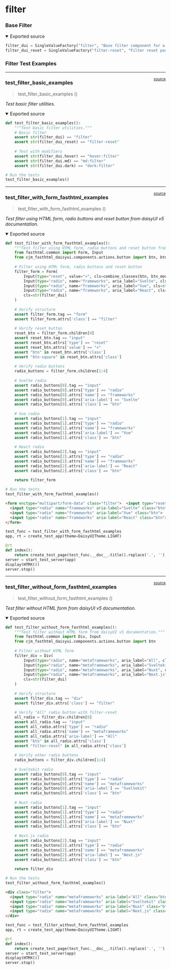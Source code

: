 # filter


<!-- WARNING: THIS FILE WAS AUTOGENERATED! DO NOT EDIT! -->

### Base Filter

<details open class="code-fold">
<summary>Exported source</summary>

``` python
filter_dui = SingleValueFactory("filter", "Base filter component for a HTML <form> or a <div> element that includes radio buttons for filtering items") # Base filter component
filter_dui_reset = SingleValueFactory("filter-reset", "Filter reset part as an alternative to the reset button if you can't use a HTML form") # Filter reset part
```

</details>

### Filter Test Examples

------------------------------------------------------------------------

<a
href="https://github.com/cj-mills/cjm-fasthtml-daisyui/blob/main/cjm_fasthtml_daisyui/components/data_input/filter.py#L25"
target="_blank" style="float:right; font-size:smaller">source</a>

### test_filter_basic_examples

>  test_filter_basic_examples ()

*Test basic filter utilities.*

<details open class="code-fold">
<summary>Exported source</summary>

``` python
def test_filter_basic_examples():
    """Test basic filter utilities."""
    # Basic filter
    assert str(filter_dui) == "filter"
    assert str(filter_dui_reset) == "filter-reset"
    
    # Test with modifiers
    assert str(filter_dui.hover) == "hover:filter"
    assert str(filter_dui.md) == "md:filter"
    assert str(filter_dui.dark) == "dark:filter"

# Run the tests
test_filter_basic_examples()
```

</details>

------------------------------------------------------------------------

<a
href="https://github.com/cj-mills/cjm-fasthtml-daisyui/blob/main/cjm_fasthtml_daisyui/components/data_input/filter.py#L40"
target="_blank" style="float:right; font-size:smaller">source</a>

### test_filter_with_form_fasthtml_examples

>  test_filter_with_form_fasthtml_examples ()

*Test filter using HTML form, radio buttons and reset button from
daisyUI v5 documentation.*

<details open class="code-fold">
<summary>Exported source</summary>

``` python
def test_filter_with_form_fasthtml_examples():
    """Test filter using HTML form, radio buttons and reset button from daisyUI v5 documentation."""
    from fasthtml.common import Form, Input
    from cjm_fasthtml_daisyui.components.actions.button import btn, btn_modifiers
    
    # Filter using HTML form, radio buttons and reset button
    filter_form = Form(
        Input(type="reset", value="×", cls=combine_classes(btn, btn_modifiers.square)),
        Input(type="radio", name="frameworks", aria_label="Svelte", cls=str(btn)),
        Input(type="radio", name="frameworks", aria_label="Vue", cls=str(btn)),
        Input(type="radio", name="frameworks", aria_label="React", cls=str(btn)),
        cls=str(filter_dui)
    )
    
    # Verify structure
    assert filter_form.tag == "form"
    assert filter_form.attrs['class'] == "filter"
    
    # Verify reset button
    reset_btn = filter_form.children[0]
    assert reset_btn.tag == "input"
    assert reset_btn.attrs['type'] == "reset"
    assert reset_btn.attrs['value'] == "×"
    assert "btn" in reset_btn.attrs['class']
    assert "btn-square" in reset_btn.attrs['class']
    
    # Verify radio buttons
    radio_buttons = filter_form.children[1:4]
    
    # Svelte radio
    assert radio_buttons[0].tag == "input"
    assert radio_buttons[0].attrs['type'] == "radio"
    assert radio_buttons[0].attrs['name'] == "frameworks"
    assert radio_buttons[0].attrs['aria-label'] == "Svelte"
    assert radio_buttons[0].attrs['class'] == "btn"
    
    # Vue radio
    assert radio_buttons[1].tag == "input"
    assert radio_buttons[1].attrs['type'] == "radio"
    assert radio_buttons[1].attrs['name'] == "frameworks"
    assert radio_buttons[1].attrs['aria-label'] == "Vue"
    assert radio_buttons[1].attrs['class'] == "btn"
    
    # React radio
    assert radio_buttons[2].tag == "input"
    assert radio_buttons[2].attrs['type'] == "radio"
    assert radio_buttons[2].attrs['name'] == "frameworks"
    assert radio_buttons[2].attrs['aria-label'] == "React"
    assert radio_buttons[2].attrs['class'] == "btn"
    
    return filter_form

# Run the tests
test_filter_with_form_fasthtml_examples()
```

</details>

``` html
<form enctype="multipart/form-data" class="filter">  <input type="reset" value="×" class="btn btn-square">
  <input type="radio" name="frameworks" aria-label="Svelte" class="btn">
  <input type="radio" name="frameworks" aria-label="Vue" class="btn">
  <input type="radio" name="frameworks" aria-label="React" class="btn">
</form>
```

``` python
test_func = test_filter_with_form_fasthtml_examples
app, rt = create_test_app(theme=DaisyUITheme.LIGHT)

@rt
def index():
    return create_test_page(test_func.__doc__.title().replace('.', ''), test_func())
server = start_test_server(app)
display(HTMX())
server.stop()
```

------------------------------------------------------------------------

<a
href="https://github.com/cj-mills/cjm-fasthtml-daisyui/blob/main/cjm_fasthtml_daisyui/components/data_input/filter.py#L96"
target="_blank" style="float:right; font-size:smaller">source</a>

### test_filter_without_form_fasthtml_examples

>  test_filter_without_form_fasthtml_examples ()

*Test filter without HTML form from daisyUI v5 documentation.*

<details open class="code-fold">
<summary>Exported source</summary>

``` python
def test_filter_without_form_fasthtml_examples():
    """Test filter without HTML form from daisyUI v5 documentation."""
    from fasthtml.common import Div, Input
    from cjm_fasthtml_daisyui.components.actions.button import btn
    
    # Filter without HTML form
    filter_div = Div(
        Input(type="radio", name="metaframeworks", aria_label="All", cls=combine_classes(btn, filter_dui_reset)),
        Input(type="radio", name="metaframeworks", aria_label="Sveltekit", cls=str(btn)),
        Input(type="radio", name="metaframeworks", aria_label="Nuxt", cls=str(btn)),
        Input(type="radio", name="metaframeworks", aria_label="Next.js", cls=str(btn)),
        cls=str(filter_dui)
    )
    
    # Verify structure
    assert filter_div.tag == "div"
    assert filter_div.attrs['class'] == "filter"
    
    # Verify "All" radio button with filter-reset
    all_radio = filter_div.children[0]
    assert all_radio.tag == "input"
    assert all_radio.attrs['type'] == "radio"
    assert all_radio.attrs['name'] == "metaframeworks"
    assert all_radio.attrs['aria-label'] == "All"
    assert "btn" in all_radio.attrs['class']
    assert "filter-reset" in all_radio.attrs['class']
    
    # Verify other radio buttons
    radio_buttons = filter_div.children[1:4]
    
    # Sveltekit radio
    assert radio_buttons[0].tag == "input"
    assert radio_buttons[0].attrs['type'] == "radio"
    assert radio_buttons[0].attrs['name'] == "metaframeworks"
    assert radio_buttons[0].attrs['aria-label'] == "Sveltekit"
    assert radio_buttons[0].attrs['class'] == "btn"
    
    # Nuxt radio
    assert radio_buttons[1].tag == "input"
    assert radio_buttons[1].attrs['type'] == "radio"
    assert radio_buttons[1].attrs['name'] == "metaframeworks"
    assert radio_buttons[1].attrs['aria-label'] == "Nuxt"
    assert radio_buttons[1].attrs['class'] == "btn"
    
    # Next.js radio
    assert radio_buttons[2].tag == "input"
    assert radio_buttons[2].attrs['type'] == "radio"
    assert radio_buttons[2].attrs['name'] == "metaframeworks"
    assert radio_buttons[2].attrs['aria-label'] == "Next.js"
    assert radio_buttons[2].attrs['class'] == "btn"
    
    return filter_div

# Run the tests
test_filter_without_form_fasthtml_examples()
```

</details>

``` html
<div class="filter">
  <input type="radio" name="metaframeworks" aria-label="All" class="btn filter-reset">
  <input type="radio" name="metaframeworks" aria-label="Sveltekit" class="btn">
  <input type="radio" name="metaframeworks" aria-label="Nuxt" class="btn">
  <input type="radio" name="metaframeworks" aria-label="Next.js" class="btn">
</div>
```

``` python
test_func = test_filter_without_form_fasthtml_examples
app, rt = create_test_app(theme=DaisyUITheme.LIGHT)

@rt
def index():
    return create_test_page(test_func.__doc__.title().replace('.', ''), test_func())
server = start_test_server(app)
display(HTMX())
server.stop()
```
